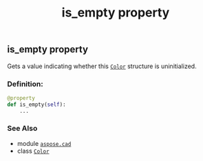 ﻿---
title: is_empty property
second_title: Aspose.CAD for Python via .NET API References
description: 
type: docs
weight: 750
url: /python-net/aspose.cad/color/is_empty/
is_root: false
---

## is_empty property


Gets a value indicating whether this [`Color`](/cad/python-net/aspose.cad/color) structure is uninitialized.
### Definition:
```python
@property
def is_empty(self):
    ...
```

### See Also
* module [`aspose.cad`](../../)
* class [`Color`](/cad/python-net/aspose.cad/color)
